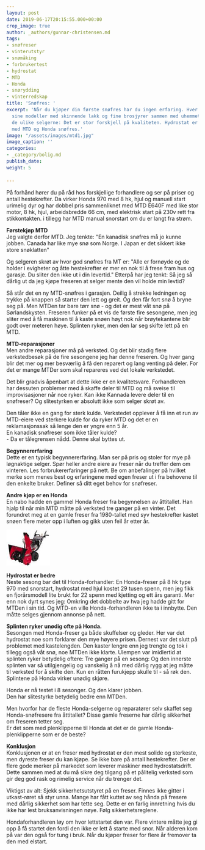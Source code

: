 ```yaml
---
layout: post
date: 2019-06-17T20:15:55.000+00:00
crop_image: true
author: _authors/gunnar-christensen.md
tags:
- snøfreser
- vinterutstyr
- snømåking
- forbrukertest
- hydrostat
- MTD
- Honda
- snørydding
- vinterredskap
title: 'Snøfres: '
excerpt: 'Når du kjøper din første snøfres har du ingen erfaring. Hver butikk har
  sine modeller med skinnende lakk og fine brosjyrer sammen med uhemmet skryt fra
  de ulike selgerne: Det er stor forskjell på kvaliteten. Hydrostat er tingen: Erfaring
  med MTD og Honda snøfres.'
image: "/assets/images/mtd1.jpg"
image_caption: ''
categories:
- _category/bolig.md
publish_date: 
weight: 5

---
```

På forhånd hører du på råd hos forskjellige forhandlere og ser på priser og antall hestekrefter. Da virker Honda 970 med 8 hk, hjul og manuell start urimelig dyr og har dobbel pris sammenliknet med MTD E640F med like stor motor, 8 hk, hjul, arbeidsbredde 66 cm, med elektrisk start på 230v rett fra stikkontakten. i tillegg har MTD manual snorstart om du er langt fra strøm.

**Førstekjøp MTD**  
Jeg valgte derfor MTD. Jeg tenkte: "En kanadisk snøfres må jo kunne jobben. Canada har like mye snø som Norge. I Japan er det sikkert ikke store snøklatten"

Og selgeren skrøt av hvor god snøfres fra MT er: "Alle er fornøyde og de holder i evigheter og åtte hestekrefter er mer en nok til å frese fram hus og garasje. Du sliter den ikke ut i din levertid." Etterpå har jeg tenkt: Så jeg så dårlig ut da jeg kjøpe freseren at selger mente den vil holde min levtid?

Så står det en ny MTD-snøfres i garasjen. Deilig å strekke ledningen og trykke på knappen så starter den lett og greit. Og den får fort snø å bryne seg på. Men MTDen tar bare tørr snø - og det er mest våt snø på Sørlandskysten. Freseren funker på et vis de første fire sesongene, men jeg sliter med å få maskinen til å kaste snøen høyt nok når brøytekantene blir godt over meteren høye. Splinten ryker, men den lar seg skifte lett på en MTD.

**MTD-reparasjoner**  
Men andre reparasjoner må på verksted. Og det blir stadig flere verkstedbesøk på de fire sesongene jeg har denne freseren. Og hver gang blir det mer og mer besværlig å få den reparert og lang venting på deler. For det er mange MTDer som skal repareres ved det lokale verkstedet.

Det blir gradvis åpenbart at dette ikke er en kvalitetsvare. Forhandleren  
har dessuten problemer med å skaffe deler til MTD og må sveise til improvisasjoner når noe ryker. Kan ikke Kannada levere deler til en snøfreser? Og slitestyrken er absolutt ikke som selger skrøt av.

Den tåler ikke en gang for sterk kulde. Verkstedet opplever å få inn et run av MTD-eiere ved sterkere kulde for da ryker MTD og det er en reklamasjonssak så lenge den er yngre enn 5 år.  
En kanadisk snøfreser som ikke tåler kulde?  
\- Da er tålegrensen nådd. Denne skal byttes ut.

**Begynnererfaring**  
Dette er en typisk begynnererfaring. Man ser på pris og stoler for mye på løgnaktige selger. Spør heller andre eiere av freser når du treffer dem om vinteren. Les forbrukererfaringer på nett. Be om anbefalinger på hvilket merke som menes best og erfaringene med egen freser ut i fra behovene til den enkelte bruker. Definer så ditt eget behov for snøfreser.

**Andre kjøp er en Honda**  
En nabo hadde en gammel Honda freser fra begynnelsen av åttitallet. Han hjalp til når min MTD måtte på verksted tre ganger på en vinter. Det forundret meg at en gamle freser fra 1980-tallet med syv hestekrefter kastet snøen flere meter opp i luften og gikk uten feil år etter år.

![](/assets/images/honda970.jpg)

**Hydrostat er bedre**  
Neste sesong bar det til Honda-forhandler: En Honda-freser på 8 hk type 970 med snorstart, hydrostat med hjul kostet 29 tusen spenn, men jeg fikk en fjorårsmodell lite brukt for 22 spenn med kjetting og ett års garanti. Mer enn nok dyrt synes jeg: Omkring det dobbelte av hva jeg hadde gitt for MTDen i sin tid. Og MTD-en ville Honda-forhandleren ikke ta i innbytte. Den måtte selges gjennom annonse på nett.

**Splinten ryker unødig ofte på Honda.**  
Sesongen med Honda-freser ga både skuffelser og gleder. Her var det hydrostat noe som forklarer den mye høyere prisen. Dernest var det slutt på problemet med kastelengden. Den kaster lengre enn jeg trengte og tok i tillegg også våt snø, noe MTDen ikke klarte. Ulempen var imidlertid at splinten ryker betydelig oftere: Tre ganger på en sesong: Og den innerste splinten var så utilgjengelig og vanskelig å nå med dårlig rygg at jeg måtte til verksted for å skifte den. Kun en råtten furukjepp skulle til - så røk den. Splintene på Honda virker unødig skjøre.

Honda er nå testet i 8 sesonger. Og den klarer jobben.  
Den har slitestyrke betydelig bedre enn MTDen.

Men hvorfor har de fleste Honda-selgerne og reparatører selv skaffet seg Honda-snøfresere fra åttitallet? Disse gamle freserne har dårlig sikkerhet om freseren tetter seg.  
Er det som med plenklipperne til Honda at det er de gamle Honda-plenklipperne som er de beste?

**Konklusjon**  
Konklusjonen er at en freser med hydrostat er den mest solide og sterkeste, men dyreste freser du kan kjøpe. Se ikke bare på antall hestekrefter. Der er flere gode merker på markedet som leverer maskiner med hydrostatsdrift. Dette sammen med at du må sikre deg tilgang på et pålitelig verksted som gir deg god rask og rimelig service når du trenger det.

Viktigst av alt: Sjekk sikkerhetsutstyret på en freser. Finnes ikke gitter i utkast-røret så styr unna. Mange har fått kuttet av seg hånda på fresere med dårlig sikkerhet som har tette seg. Dette er en farlig innretning hvis du ikke har lest bruksanvisningen nøye. Følg sikkerhetsreglene.

Hondaforhandleren løy om hvor lettstartet den var. Flere vintere måtte jeg gi opp å få startet den fordi den ikke er lett å starte med snor. Når alderen kom på var den også for tung i bruk. Når du kjøper freser for flere år fremover ta den med elstart.